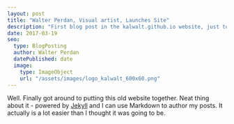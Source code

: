 ```yaml
---
layout: post
title: "Walter Perdan, Visual artist, Launches Site"
description: "First blog post in the kalwalt.github.io website, just to say hello to the world..."
date: 2017-03-19
seo:
  type: BlogPosting
  author: Walter Perdan
  datePublished: date
  image:
    type: ImageObject
    url: "/assets/images/logo_kalwalt_600x60.png"
---
```


Well. Finally got around to putting this old website together. Neat thing about it - powered by [Jekyll](http://jekyllrb.com) and I can use Markdown to author my posts. It actually is a lot easier than I thought it was going to be.
